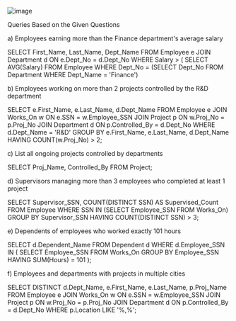 ![image](https://github.com/user-attachments/assets/3755b674-a048-46f4-8203-11b9c9664f4b)



Queries Based on the Given Questions
   
a) Employees earning more than the Finance department's average salary

SELECT First_Name, Last_Name, Dept_Name 
FROM Employee e
JOIN Department d ON e.Dept_No = d.Dept_No
WHERE Salary > (
    SELECT AVG(Salary) 
    FROM Employee 
    WHERE Dept_No = (SELECT Dept_No FROM Department WHERE Dept_Name = 'Finance')


b) Employees working on more than 2 projects controlled by the R&D department

SELECT e.First_Name, e.Last_Name, d.Dept_Name
FROM Employee e
JOIN Works_On w ON e.SSN = w.Employee_SSN
JOIN Project p ON w.Proj_No = p.Proj_No
JOIN Department d ON p.Controlled_By = d.Dept_No
WHERE d.Dept_Name = 'R&D'
GROUP BY e.First_Name, e.Last_Name, d.Dept_Name
HAVING COUNT(w.Proj_No) > 2;


c) List all ongoing projects controlled by departments

SELECT Proj_Name, Controlled_By 
FROM Project;


d) Supervisors managing more than 3 employees who completed at least 1 project

SELECT Supervisor_SSN, COUNT(DISTINCT SSN) AS Supervised_Count
FROM Employee
WHERE SSN IN (SELECT Employee_SSN FROM Works_On)
GROUP BY Supervisor_SSN
HAVING COUNT(DISTINCT SSN) > 3;


e) Dependents of employees who worked exactly 101 hours

SELECT d.Dependent_Name 
FROM Dependent d
WHERE d.Employee_SSN IN (
    SELECT Employee_SSN 
    FROM Works_On 
    GROUP BY Employee_SSN
    HAVING SUM(Hours) = 101
);


f) Employees and departments with projects in multiple cities

SELECT DISTINCT d.Dept_Name, e.First_Name, e.Last_Name, p.Proj_Name
FROM Employee e
JOIN Works_On w ON e.SSN = w.Employee_SSN
JOIN Project p ON w.Proj_No = p.Proj_No
JOIN Department d ON p.Controlled_By = d.Dept_No
WHERE p.Location LIKE '%,%';
